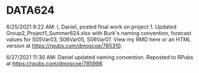 # DATA624
6/25/2021 9:22 AM: I, Daniel, posted final work on project 1. Updated Group2_Project1_Summer624.xlsx with Burk's naming convention,
forecast values for S05Var03, S06Var05, S06Var07. View my RMD here or an HTML version at https://rpubs.com/dmoscoe/785310.

6/27/2021 11:30 AM: Daniel updated naming convention. Reposted to RPubs at https://rpubs.com/dmoscoe/785998.
